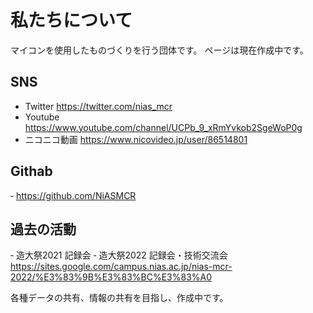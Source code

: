 # 私たちについて
マイコンを使用したものづくりを行う団体です。
ページは現在作成中です。

## SNS
- Twitter
https://twitter.com/nias_mcr
- Youtube
https://www.youtube.com/channel/UCPb_9_xRmYvkob2SgeWoP0g
- ニコニコ動画
https://www.nicovideo.jp/user/86514801

## Githab
‐ https://github.com/NiASMCR

## 過去の活動
‐ 造大祭2021 記録会
‐ 造大祭2022 記録会・技術交流会
https://sites.google.com/campus.nias.ac.jp/nias-mcr-2022/%E3%83%9B%E3%83%BC%E3%83%A0

各種データの共有、情報の共有を目指し、作成中です。
